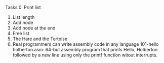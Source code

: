 Tasks
0. Print list
1. List length
2. Add node
3. Add node at the end
4. Free list
5. The Hare and the Tortoise
6. Real programmers can write assembly code in any language
 101-hello holberton.asm: 64-but assembly program that prints Hello, Holberton followed by a new line using only the printf function witout interrupts.
